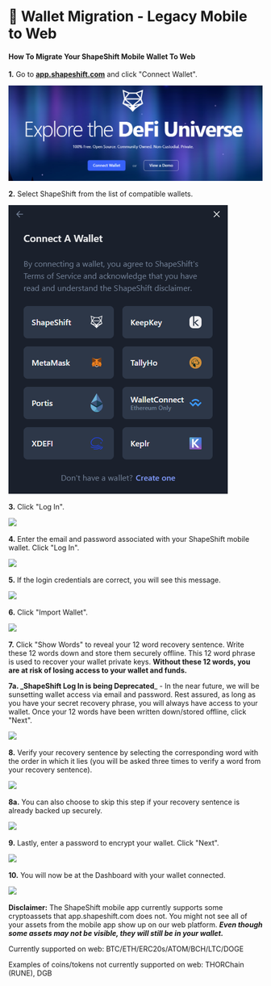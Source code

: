 # 👛 Wallet Migration - Legacy Mobile to Web

#### How To Migrate Your ShapeShift Mobile Wallet To Web

**1.** Go to [**app.shapeshift.com**](https://shapeshift.zendesk.com/hc/en-us/articles/app.shapeshift.com/connect-wallet) and click "Connect Wallet".

![](<../../.gitbook/assets/image (37).png>)

**2.** Select ShapeShift from the list of compatible wallets.

![](<../../.gitbook/assets/image (34).png>)

**3.** Click "Log In".

![](<../../.gitbook/assets/image (215).png>)

**4.** Enter the email and password associated with your ShapeShift mobile wallet. Click "Log In".

![](<../../.gitbook/assets/image (107).png>)

**5.** If the login credentials are correct, you will see this message.

![](<../../.gitbook/assets/image (130).png>)

**6.** Click "Import Wallet".

![](<../../.gitbook/assets/image (204).png>)

**7.** Click "Show Words" to reveal your 12 word recovery sentence. Write these 12 words down and store them securely offline. This 12 word phrase is used to recover your wallet private keys. **Without these 12 words, you are at risk of losing access to your wallet and funds.**

**7a. \_ShapeShift Log In is being Deprecated**\_ - In the near future, we will be sunsetting wallet access via email and password. Rest assured, as long as you have your secret recovery phrase, you will always have access to your wallet. Once your 12 words have been written down/stored offline, click "Next".

![](<../../.gitbook/assets/image (208).png>)

**8.** Verify your recovery sentence by selecting the corresponding word with the order in which it lies (you will be asked three times to verify a word from your recovery sentence).

![](<../../.gitbook/assets/image (89).png>)

**8a.** You can also choose to skip this step if your recovery sentence is already backed up securely.

![](<../../.gitbook/assets/image (222).png>)

**9.** Lastly, enter a password to encrypt your wallet. Click "Next".

![](<../../.gitbook/assets/image (152).png>)

**10.** You will now be at the Dashboard with your wallet connected.

![](<../../.gitbook/assets/image (104).png>)

**Disclaimer:** The ShapeShift mobile app currently supports some cryptoassets that app.shapeshift.com does not. You might not see all of your assets from the mobile app show up on our web platform. _**Even though some assets may not be visible, they will still be in your wallet.**_

Currently supported on web: BTC/ETH/ERC20s/ATOM/BCH/LTC/DOGE

Examples of coins/tokens not currently supported on web: THORChain (RUNE), DGB
